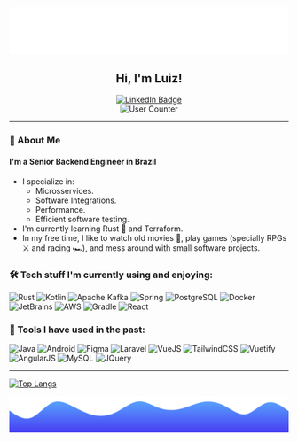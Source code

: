 <div align="center">
  <img src="./wave.svg"/>
</div>
<div align="center">
  <h2>Hi, I'm Luiz!</h2>
</div>
<div id="badges" align="center">
  <a href="https://br.linkedin.com/in/luiz-alcides-zytkowski-jr">
    <img src="https://img.shields.io/badge/LinkedIn-blue?style=for-the-badge&logo=linkedin&logoColor=white" alt="LinkedIn Badge"/>
  </a>
</div>
<div id="badges" align="center">
  <a>
    <img src="https://komarev.com/ghpvc/?username=Incognitowski&style=flat-square&color=blue" alt="User Counter"/>
  </a>
</div>
<hr/>

### 📐 About Me

#### I'm a Senior Backend Engineer in Brazil

- I specialize in:
  - Microsservices.
  - Software Integrations.
  - Performance.
  - Efficient software testing.
- I'm currently learning Rust 🦀 and Terraform.
- In my free time, I like to watch old movies 🎥, play games (specially RPGs ⚔️ and racing 🏎️), and mess around with small software projects.

### 🛠️ Tech stuff I'm currently using and enjoying:

<div>
  <img src="https://cdn.jsdelivr.net/gh/devicons/devicon@latest/icons/rust/rust-original.svg" width="auto" height="50" title="Rust" />
  <img src="https://cdn.jsdelivr.net/gh/devicons/devicon/icons/kotlin/kotlin-original.svg" width="auto" height="50" title="Kotlin"/>
  <img src="https://cdn.jsdelivr.net/gh/devicons/devicon/icons/apachekafka/apachekafka-original.svg" width="auto" height="50" title="Apache Kafka"/>
  <img src="https://cdn.jsdelivr.net/gh/devicons/devicon/icons/spring/spring-original.svg" width="auto" height="50" title="Spring"/>
  <img src="https://cdn.jsdelivr.net/gh/devicons/devicon/icons/postgresql/postgresql-original.svg" width="auto" height="50" title="PostgreSQL"/>
  <img src="https://cdn.jsdelivr.net/gh/devicons/devicon/icons/docker/docker-original.svg" width="auto" height="50" title="Docker"/>
  <img src="https://cdn.jsdelivr.net/gh/devicons/devicon/icons/jetbrains/jetbrains-original.svg" width="auto" height="50" title="JetBrains"/>
  <img src="https://cdn.jsdelivr.net/gh/devicons/devicon@latest/icons/amazonwebservices/amazonwebservices-original-wordmark.svg" width="auto" height="50" title="AWS"/>
  <img src="https://cdn.jsdelivr.net/gh/devicons/devicon@latest/icons/gradle/gradle-original.svg" width="auto" height="50" title="Gradle"/>
  <img src="https://cdn.jsdelivr.net/gh/devicons/devicon/icons/react/react-original.svg" width="auto" height="50" title="React"/>
</div>

### 🔨 Tools I have used in the past:

<div>
  <img src="https://cdn.jsdelivr.net/gh/devicons/devicon/icons/java/java-original.svg" width="auto" height="50" title="Java"/>
  <img src="https://cdn.jsdelivr.net/gh/devicons/devicon/icons/androidstudio/androidstudio-original.svg" width="auto" height="50" title="Android"/>
  <img src="https://cdn.jsdelivr.net/gh/devicons/devicon/icons/figma/figma-original.svg" width="auto" height="50" title="Figma"/>
  <img src="https://cdn.jsdelivr.net/gh/devicons/devicon@latest/icons/laravel/laravel-original.svg" width="auto" height="50" title="Laravel"/>
  <img src="https://cdn.jsdelivr.net/gh/devicons/devicon/icons/vuejs/vuejs-original.svg" width="auto" height="50" title="VueJS"/>
  <img src="https://cdn.jsdelivr.net/gh/devicons/devicon@latest/icons/tailwindcss/tailwindcss-original-wordmark.svg" width="auto" height="50" title="TailwindCSS"/>
  <img src="https://cdn.jsdelivr.net/gh/devicons/devicon/icons/vuetify/vuetify-original.svg" width="auto" height="50" title="Vuetify"/>
  <img src="https://cdn.jsdelivr.net/gh/devicons/devicon/icons/angularjs/angularjs-original.svg" width="auto" height="50" title="AngularJS"/>
  <img src="https://cdn.jsdelivr.net/gh/devicons/devicon/icons/mysql/mysql-original-wordmark.svg" width="auto" height="50" title="MySQL"/>
  <img src="https://cdn.jsdelivr.net/gh/devicons/devicon/icons/jquery/jquery-original-wordmark.svg" width="auto" height="50" title="JQuery"/>
</div>

<hr />

[![Top Langs](https://github-readme-stats.vercel.app/api/top-langs/?username=Incognitowski&layout=compact&theme=vision-friendly-dark&reset=1)](https://github.com/anuraghazra/github-readme-stats)

<div align="center">
  <img src="./wave_bottom.svg"/>
</div>
